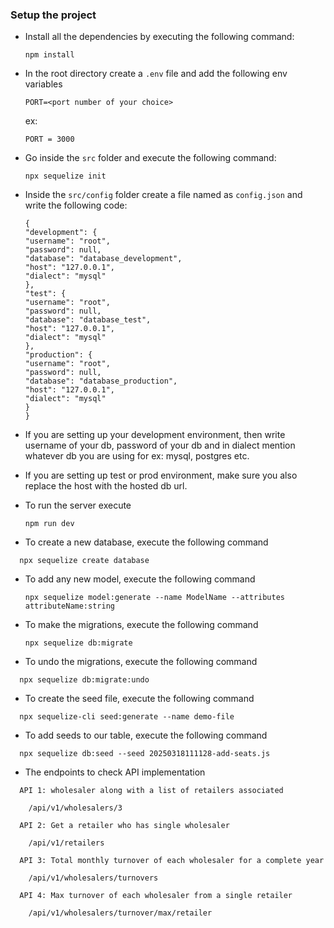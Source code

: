 ### Setup the project

- Install all the dependencies by executing the following command:

  ```
  npm install
  ```

- In the root directory create a `.env` file and add the following env variables
  ```
  PORT=<port number of your choice>
  ```
  ex:
  ```
  PORT = 3000
  ```
- Go inside the `src` folder and execute the following command:
  ```
  npx sequelize init
  ```
- Inside the `src/config` folder create a file named as `config.json` and write the following code:

  ```
  {
  "development": {
  "username": "root",
  "password": null,
  "database": "database_development",
  "host": "127.0.0.1",
  "dialect": "mysql"
  },
  "test": {
  "username": "root",
  "password": null,
  "database": "database_test",
  "host": "127.0.0.1",
  "dialect": "mysql"
  },
  "production": {
  "username": "root",
  "password": null,
  "database": "database_production",
  "host": "127.0.0.1",
  "dialect": "mysql"
  }
  }

  ```

- If you are setting up your development environment, then write username of your db, password of your db and in dialect mention whatever db you are using for ex: mysql, postgres etc.
- If you are setting up test or prod environment, make sure you also replace the host with the hosted db url.

- To run the server execute

  ```
  npm run dev
  ```

- To create a new database, execute the following command

```
  npx sequelize create database
```

- To add any new model, execute the following command

  ```
  npx sequelize model:generate --name ModelName --attributes attributeName:string
  ```

- To make the migrations, execute the following command

  ```
  npx sequelize db:migrate
  ```

- To undo the migrations, execute the following command

```
  npx sequelize db:migrate:undo
```

- To create the seed file, execute the following command

```
  npx sequelize-cli seed:generate --name demo-file
```

- To add seeds to our table, execute the following command

```
  npx sequelize db:seed --seed 20250318111128-add-seats.js
```

- The endpoints to check API implementation

```
  API 1: wholesaler along with a list of retailers associated

    /api/v1/wholesalers/3

  API 2: Get a retailer who has single wholesaler

    /api/v1/retailers

  API 3: Total monthly turnover of each wholesaler for a complete year

    /api/v1/wholesalers/turnovers

  API 4: Max turnover of each wholesaler from a single retailer

    /api/v1/wholesalers/turnover/max/retailer

```
